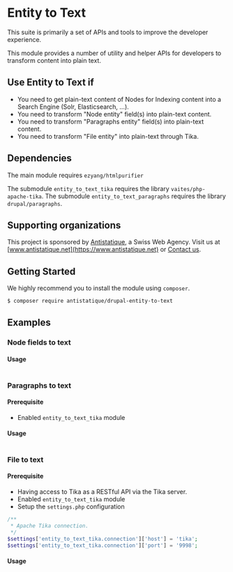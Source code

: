 # Entity to Text

This suite is primarily a set of APIs and tools to improve the developer experience.

This module provides a number of utility and helper APIs for developers to transform content into plain text.

## Use Entity to Text if

  - You need to get plain-text content of Nodes for Indexing content into a Search Engine (Solr, Elasticsearch, ...).
  - You need to transform "Node entity" field(s) into plain-text content.
  - You need to transform "Paragraphs entity" field(s) into plain-text content.
  - You need to transform "File entity" into plain-text through Tika.

## Dependencies

The main module requires `ezyang/htmlpurifier`

The submodule `entity_to_text_tika` requires the library `vaites/php-apache-tika`.
The submodule `entity_to_text_paragraphs` requires the library `drupal/paragraphs`.

## Supporting organizations

This project is sponsored by [Antistatique](https://www.antistatique.net), a Swiss Web Agency.
Visit us at [www.antistatique.net](https://www.antistatique.net) or
[Contact us](mailto:info@antistatique.net).

## Getting Started

We highly recommend you to install the module using `composer`.

```bash
$ composer require antistatique/drupal-entity-to-text
```

## Examples

### Node fields to text

#### Usage

```php
```

### Paragraphs to text

#### Prerequisite

- Enabled `entity_to_text_tika` module

#### Usage

```php
```

### File to text

#### Prerequisite

- Having access to Tika as a RESTful API via the Tika server.
- Enabled `entity_to_text_tika` module
- Setup the `settings.php` configuration

```php
/**
 * Apache Tika connection.
 */
$settings['entity_to_text_tika.connection']['host'] = 'tika';
$settings['entity_to_text_tika.connection']['port'] = '9998';
```

#### Usage

```php
```
